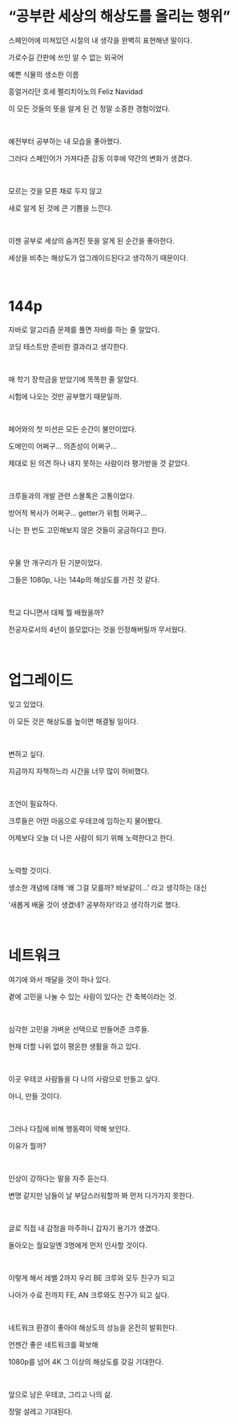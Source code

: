 # “공부란 세상의 해상도를 올리는 행위”

스페인어에 미쳐있던 시절의 내 생각을 완벽히 표현해낸 말이다.

가로수길 간판에 쓰인 알 수 없는 외국어

예쁜 식물의 생소한 이름

흥얼거리던 호세 펠리치아노의 Feliz Navidad

이 모든 것들의 뜻을 알게 된 건 정말 소중한 경험이었다.

<br>

예전부터 공부하는 내 모습을 좋아했다.

그러다 스페인어가 가져다준 감동 이후에 약간의 변화가 생겼다.

<br>

모르는 것을 모른 채로 두지 않고

새로 알게 된 것에 큰 기쁨을 느낀다.

<br>

이젠 공부로 세상의 숨겨진 뜻을 알게 된 순간을 좋아한다.

세상을 비추는 해상도가 업그레이드된다고 생각하기 때문이다.

<br>

# 144p


자바로 알고리즘 문제를 풀면 자바를 하는 줄 알았다.

코딩 테스트만 준비한 결과라고 생각한다.

<br>

매 학기 장학금을 받았기에 똑똑한 줄 알았다.

시험에 나오는 것만 공부했기 때문일까.

<br>

페어와의 첫 미션은 모든 순간이 불안이었다.

도메인이 어쩌구… 의존성이 어쩌구…

제대로 된 의견 하나 내지 못하는 사람이라 평가받을 것 같았다.

<br>

크루들과의 개발 관련 스몰톡은 고통이었다.

방어적 복사가 어쩌구… getter가 위험 어쩌구…

나는 한 번도 고민해보지 않은 것들이 궁금하다고 한다.

<br>

우물 안 개구리가 된 기분이었다.

그들은 1080p, 나는 144p의 해상도를 가진 것 같다.

<br>

학교 다니면서 대체 뭘 배웠을까?

전공자로서의 4년이 쓸모없다는 것을 인정해버릴까 무서웠다.

<br>

# 업그레이드


잊고 있었다.

이 모든 것은 해상도를 높이면 해결될 일이다.

<br>

변하고 싶다.

지금까지 자책하느라 시간을 너무 많이 허비했다.

<br>

조언이 필요하다.

크루들은 어떤 마음으로 우테코에 임하는지 물어봤다.

어제보다 오늘 더 나은 사람이 되기 위해 노력한다고 한다.

<br>

노력할 것이다.

생소한 개념에 대해 ‘왜 그걸 모를까? 바보같이…’ 라고 생각하는 대신

‘새롭게 배울 것이 생겼네? 공부하자!’라고 생각하기로 했다.

<br>

# 네트워크

여기에 와서 깨달을 것이 하나 있다.

곁에 고민을 나눌 수 있는 사람이 있다는 건 축복이라는 것.

<br>

심각한 고민을 가벼운 선택으로 만들어준 크루들.

현재 더할 나위 없이 평온한 생활을 하고 있다.

<br>

이곳 우테코 사람들을 다 나의 사람으로 만들고 싶다.

아니, 만들 것이다.

<br>

그러나 다짐에 비해 행동력이 약해 보인다.

이유가 뭘까?

<br>

인상이 강하다는 말을 자주 듣는다.

변명 같지만 남들이 날 부담스러워할까 봐 먼저 다가가지 못한다.

<br>

글로 직접 내 감정을 마주하니 갑자기 용기가 생겼다.

돌아오는 월요일엔 3명에게 먼저 인사할 것이다.

<br>

이렇게 해서 레벨 2까지 우리 BE 크루와 모두 친구가 되고 

나아가 수료 전까지 FE, AN 크루와도 친구가 되고 싶다.

<br>

네트워크 환경이 좋아야 해상도의 성능을 온전히 발휘한다.

언젠간 좋은 네트워크를 확보해

1080p를 넘어 4K 그 이상의 해상도를 갖길 기대한다.

<br>

앞으로 남은 우테코, 그리고 나의 삶.

정말 설레고 기대된다.
